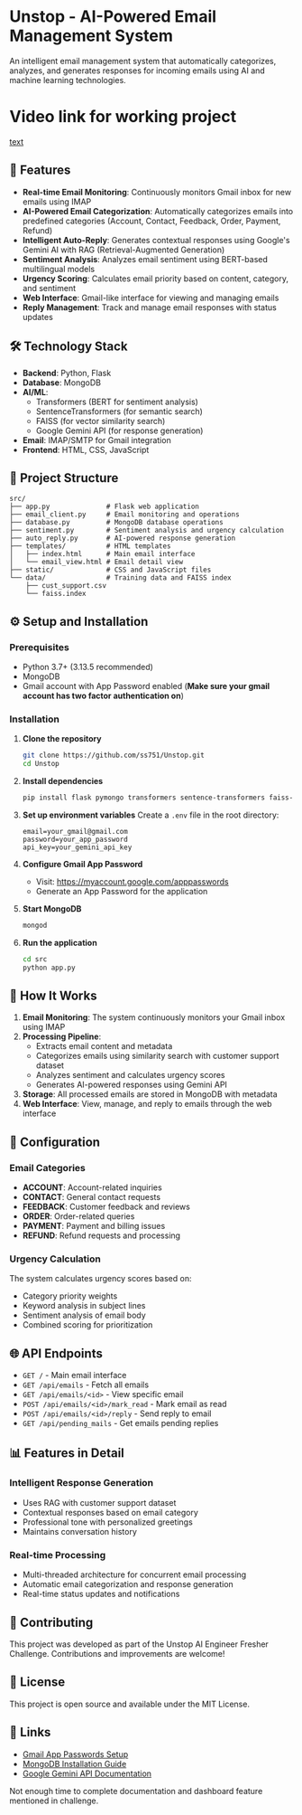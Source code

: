 # Unstop - AI-Powered Email Management System

An intelligent email management system that automatically categorizes, analyzes, and generates responses for incoming emails using AI and machine learning technologies.

# Video link for working project
[text](https://drive.google.com/file/d/1Kjt3mugSNC_0GE4wk5MjZWK_1FqhTbtp/view?usp=drive_link)


## 🚀 Features

- **Real-time Email Monitoring**: Continuously monitors Gmail inbox for new emails using IMAP
- **AI-Powered Email Categorization**: Automatically categorizes emails into predefined categories (Account, Contact, Feedback, Order, Payment, Refund)
- **Intelligent Auto-Reply**: Generates contextual responses using Google's Gemini AI with RAG (Retrieval-Augmented Generation)
- **Sentiment Analysis**: Analyzes email sentiment using BERT-based multilingual models
- **Urgency Scoring**: Calculates email priority based on content, category, and sentiment
- **Web Interface**: Gmail-like interface for viewing and managing emails
- **Reply Management**: Track and manage email responses with status updates

## 🛠️ Technology Stack

- **Backend**: Python, Flask
- **Database**: MongoDB
- **AI/ML**: 
  - Transformers (BERT for sentiment analysis)
  - SentenceTransformers (for semantic search)
  - FAISS (for vector similarity search)
  - Google Gemini API (for response generation)
- **Email**: IMAP/SMTP for Gmail integration
- **Frontend**: HTML, CSS, JavaScript

## 📁 Project Structure

```
src/
├── app.py              # Flask web application
├── email_client.py     # Email monitoring and operations
├── database.py         # MongoDB database operations
├── sentiment.py        # Sentiment analysis and urgency calculation
├── auto_reply.py       # AI-powered response generation
├── templates/          # HTML templates
│   ├── index.html      # Main email interface
│   └── email_view.html # Email detail view
├── static/             # CSS and JavaScript files
└── data/               # Training data and FAISS index
    ├── cust_support.csv
    └── faiss.index
```

## ⚙️ Setup and Installation

### Prerequisites
- Python 3.7+ (3.13.5 recommended)
- MongoDB
- Gmail account with App Password enabled (**Make sure your gmail account has two factor authentication on**)

### Installation

1. **Clone the repository**
   ```bash
   git clone https://github.com/ss751/Unstop.git
   cd Unstop
   ```

2. **Install dependencies**
   ```bash
   pip install flask pymongo transformers sentence-transformers faiss-cpu google-generativeai python-dotenv imaplib2
   ```

3. **Set up environment variables**
   Create a `.env` file in the root directory:
   ```
   email=your_gmail@gmail.com
   password=your_app_password
   api_key=your_gemini_api_key
   ```

4. **Configure Gmail App Password**
   - Visit: https://myaccount.google.com/apppasswords
   - Generate an App Password for the application

5. **Start MongoDB**
   ```bash
   mongod
   ```

6. **Run the application**
   ```bash
   cd src
   python app.py
   ```

## 🎯 How It Works

1. **Email Monitoring**: The system continuously monitors your Gmail inbox using IMAP
2. **Processing Pipeline**: 
   - Extracts email content and metadata
   - Categorizes emails using similarity search with customer support dataset
   - Analyzes sentiment and calculates urgency scores
   - Generates AI-powered responses using Gemini API
3. **Storage**: All processed emails are stored in MongoDB with metadata
4. **Web Interface**: View, manage, and reply to emails through the web interface

## 🔧 Configuration

### Email Categories
- **ACCOUNT**: Account-related inquiries
- **CONTACT**: General contact requests
- **FEEDBACK**: Customer feedback and reviews  
- **ORDER**: Order-related queries
- **PAYMENT**: Payment and billing issues
- **REFUND**: Refund requests and processing

### Urgency Calculation
The system calculates urgency scores based on:
- Category priority weights
- Keyword analysis in subject lines
- Sentiment analysis of email body
- Combined scoring for prioritization

## 🌐 API Endpoints

- `GET /` - Main email interface
- `GET /api/emails` - Fetch all emails
- `GET /api/emails/<id>` - View specific email
- `POST /api/emails/<id>/mark_read` - Mark email as read
- `POST /api/emails/<id>/reply` - Send reply to email
- `GET /api/pending_mails` - Get emails pending replies

## 📊 Features in Detail

### Intelligent Response Generation
- Uses RAG with customer support dataset
- Contextual responses based on email category
- Professional tone with personalized greetings
- Maintains conversation history

### Real-time Processing
- Multi-threaded architecture for concurrent email processing
- Automatic email categorization and response generation
- Real-time status updates and notifications

## 🤝 Contributing

This project was developed as part of the Unstop AI Engineer Fresher Challenge. Contributions and improvements are welcome!

## 📝 License

This project is open source and available under the MIT License.

## 🔗 Links

- [Gmail App Passwords Setup](https://myaccount.google.com/apppasswords)
- [MongoDB Installation Guide](https://docs.mongodb.com/manual/installation/)
- [Google Gemini API Documentation](https://ai.google.dev/docs)

Not enough time to complete documentation and dashboard feature mentioned in challenge.